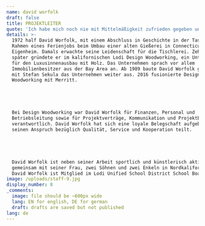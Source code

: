 ```yaml
---
name: david worfolk
draft: false
title: PROJEKTLEITER
quote: 'Ich habe mich noch nie mit Mittelmäßigkeit zufrieden gegeben und stelle mir stets selbst die Herausforderung, die nächste Ebene an Qualität, Schönheit und Perfektion zu erreichen.'
details: >-
  1972 half David Worfolk, mit einem Abschluss in Geschichte in der Tasche, im
  Rahmen eines Ferienjobs beim Umbau einer alten Gießerei in Connecticut in ein
  Eigenheim. Damals erwachte seine Leidenschaft für die Tischlerei. Zehn Jahre
  später gründete er im kalifornischen Lodi Design Woodworking, ein Unternehmen
  für den Luxusinnenausbau mit Holz. Das Unternehmen sprach vor allem
  Immobilienbesitzer aus der Bay Area an. Ab 1989 baute David Worfolk gemeinsam
  mit Stefan Sekula das Unternehmen weiter aus. 2016 fusionierte Design
  Woodworking mit Merritt.





  Bei Design Woodworking war David Worfolk für Finanzen, Personal und
  Betriebsleitung sowie für Projektverträge, Kommunikation und Projektbetreuung
  verantwortlich. David Worfolk hat sich eine loyale Belegschaft aufgebaut, die
  seinen Anspruch bezüglich Qualität, Service und Kooperation teilt.





  David Worfolk ist neben seiner Arbeit sportlich und künstlerisch aktiv. Er lebt
  gemeinsam mit seiner Frau, zwei Söhnen und zwei Enkeln in Nordkalifornien.
  David Worfolk ist Mitglied im Lodi Unified School District School Board.
image: /uploads/staff-9.jpg
display_number: 8
_comments:
  image: file should be ~600px wide
  lang: EN for english, DE for german
  draft: drafts are saved but not published
lang: de
---
```



